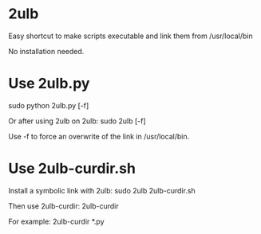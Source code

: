 # 2ulb
Easy shortcut to make scripts executable and link them from /usr/local/bin

No installation needed.

# Use 2ulb.py
 sudo python 2ulb.py <inputfile> [-f]

Or after using 2ulb on 2ulb:
 sudo 2ulb <inputfile> [-f]

Use -f to force an overwrite of the link in /usr/local/bin.

# Use 2ulb-curdir.sh
Install a symbolic link with 2ulb:
 sudo 2ulb 2ulb-curdir.sh

Then use 2ulb-curdir:
 2ulb-curdir <filelist>

For example:
 2ulb-curdir *.py
